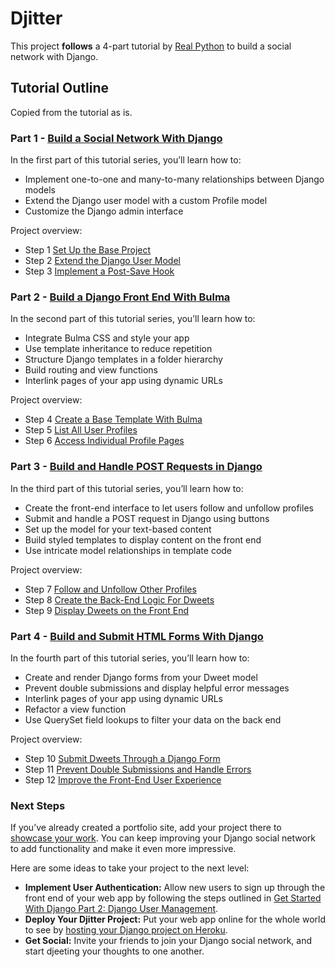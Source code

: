 # Djitter

This project **follows** a 4-part tutorial by [Real Python](https://realpython.com/) to build a social network with Django.

## Tutorial Outline

Copied from the tutorial as is.

### Part 1 - [Build a Social Network With Django](https://realpython.com/django-social-network-1/)

In the first part of this tutorial series, you’ll learn how to:

- Implement one-to-one and many-to-many relationships between Django models
- Extend the Django user model with a custom Profile model
- Customize the Django admin interface

Project overview:

- Step 1	[Set Up the Base Project](https://realpython.com/django-social-network-1/#step-1-set-up-the-base-project)
- Step 2	[Extend the Django User Model](https://realpython.com/django-social-network-1/#step-2-extend-the-django-user-model)
- Step 3	[Implement a Post-Save Hook](https://realpython.com/django-social-network-1/#step-3-implement-a-post-save-hook)

### Part 2 - [Build a Django Front End With Bulma](https://realpython.com/django-social-front-end-2/)

In the second part of this tutorial series, you’ll learn how to:

- Integrate Bulma CSS and style your app
- Use template inheritance to reduce repetition
- Structure Django templates in a folder hierarchy
- Build routing and view functions
- Interlink pages of your app using dynamic URLs

Project overview:

- Step 4	[Create a Base Template With Bulma](https://realpython.com/django-social-front-end-2/#step-4-create-a-base-template-with-bulma)
- Step 5	[List All User Profiles](https://realpython.com/django-social-front-end-2/#step-5-list-all-user-profiles-on-the-front-end-of-your-django-app)
- Step 6	[Access Individual Profile Pages](https://realpython.com/django-social-front-end-2/#step-6-access-individual-profile-pages)

### Part 3 - [Build and Handle POST Requests in Django](https://realpython.com/django-social-post-3/)

In the third part of this tutorial series, you’ll learn how to:

- Create the front-end interface to let users follow and unfollow profiles
- Submit and handle a POST request in Django using buttons
- Set up the model for your text-based content
- Build styled templates to display content on the front end
- Use intricate model relationships in template code

Project overview:

- Step 7	[Follow and Unfollow Other Profiles](https://realpython.com/django-social-post-3/#step-7-follow-and-unfollow-other-profiles)
- Step 8	[Create the Back-End Logic For Dweets](https://realpython.com/django-social-post-3/#step-8-create-the-back-end-logic-for-dweets)
- Step 9	[Display Dweets on the Front End](https://realpython.com/django-social-post-3/#step-9-display-dweets-on-the-front-end)

### Part 4 - [Build and Submit HTML Forms With Django](https://realpython.com/django-social-forms-4/)

In the fourth part of this tutorial series, you’ll learn how to:

- Create and render Django forms from your Dweet model
- Prevent double submissions and display helpful error messages
- Interlink pages of your app using dynamic URLs
- Refactor a view function
- Use QuerySet field lookups to filter your data on the back end

Project overview:

- Step 10	[Submit Dweets Through a Django Form](https://realpython.com/django-social-forms-4/#step-10-submit-dweets-using-django-forms)
- Step 11	[Prevent Double Submissions and Handle Errors](https://realpython.com/django-social-forms-4/#step-11-prevent-double-submissions-and-handle-errors)
- Step 12	[Improve the Front-End User Experience](https://realpython.com/django-social-forms-4/#step-12-improve-the-front-end-user-experience)

### Next Steps

If you’ve already created a portfolio site, add your project there to [showcase your work](https://realpython.com/get-started-with-django-1/#showcase-your-projects). You can keep improving your Django social network to add functionality and make it even more impressive.

Here are some ideas to take your project to the next level:

- **Implement User Authentication:** Allow new users to sign up through the front end of your web app by following the steps outlined in [Get Started With Django Part 2: Django User Management](https://realpython.com/django-user-management/).
- **Deploy Your Djitter Project:** Put your web app online for the whole world to see by [hosting your Django project on Heroku](https://realpython.com/django-hosting-on-heroku/).
- **Get Social:** Invite your friends to join your Django social network, and start djeeting your thoughts to one another.
